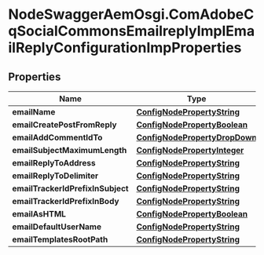 # NodeSwaggerAemOsgi.ComAdobeCqSocialCommonsEmailreplyImplEmailReplyConfigurationImpProperties

## Properties
Name | Type | Description | Notes
------------ | ------------- | ------------- | -------------
**emailName** | [**ConfigNodePropertyString**](ConfigNodePropertyString.md) |  | [optional] 
**emailCreatePostFromReply** | [**ConfigNodePropertyBoolean**](ConfigNodePropertyBoolean.md) |  | [optional] 
**emailAddCommentIdTo** | [**ConfigNodePropertyDropDown**](ConfigNodePropertyDropDown.md) |  | [optional] 
**emailSubjectMaximumLength** | [**ConfigNodePropertyInteger**](ConfigNodePropertyInteger.md) |  | [optional] 
**emailReplyToAddress** | [**ConfigNodePropertyString**](ConfigNodePropertyString.md) |  | [optional] 
**emailReplyToDelimiter** | [**ConfigNodePropertyString**](ConfigNodePropertyString.md) |  | [optional] 
**emailTrackerIdPrefixInSubject** | [**ConfigNodePropertyString**](ConfigNodePropertyString.md) |  | [optional] 
**emailTrackerIdPrefixInBody** | [**ConfigNodePropertyString**](ConfigNodePropertyString.md) |  | [optional] 
**emailAsHTML** | [**ConfigNodePropertyBoolean**](ConfigNodePropertyBoolean.md) |  | [optional] 
**emailDefaultUserName** | [**ConfigNodePropertyString**](ConfigNodePropertyString.md) |  | [optional] 
**emailTemplatesRootPath** | [**ConfigNodePropertyString**](ConfigNodePropertyString.md) |  | [optional] 



